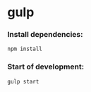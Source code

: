 # gulp

### Install dependencies: 
```npm install```

### Start of development: 
```gulp start```


<!-- В папку plugins ложим только плагины которые нужно минимизировать, минимизированые плагины складываем в маркап папка js -->
